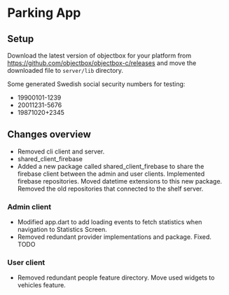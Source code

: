 # Parking App

## Setup

Download the latest version of objectbox for your platform from
https://github.com/objectbox/objectbox-c/releases and move the downloaded file to `server/lib`
directory.

Some generated Swedish social security numbers for testing:

- 19900101-1239
- 20011231-5676
- 19871020+2345

## Changes overview

- Removed cli client and server.
- shared_client_firebase
- Added a new package called shared_client_firebase to share the firebase client between the admin
  and user clients. Implemented firebase repositories. Moved datetime extensions to this new
  package. Removed the old repositories that connected to the shelf server.

### Admin client

- Modified app.dart to add loading events to fetch statistics when navigation to Statistics Screen.
- Removed redundant provider implementations and package.
  Fixed. TODO

### User client

- Removed redundant people feature directory. Move used widgets to vehicles feature.